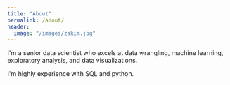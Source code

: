 ```yaml
---
title: "About"
permalink: /about/
header:
  image: "/images/zakim.jpg"
---
```


I'm a senior data scientist who excels at data wrangling, machine learning, exploratory analysis, and data visualizations.

I'm highly experience with SQL and python.
